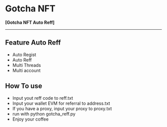 # Gotcha NFT

**[Gotcha NFT Auto Reff]**

---

## Feature Auto Reff
- Auto Regist
- Auto Reff 
- Multi Threads
- Multi account


## How To use
- Input yout reff code to reff.txt
- Input your wallet EVM for referral to address.txt
- If you have a proxy, input your proxy to proxy.txt
- run with python gotcha_reff.py
- Enjoy your coffee 



